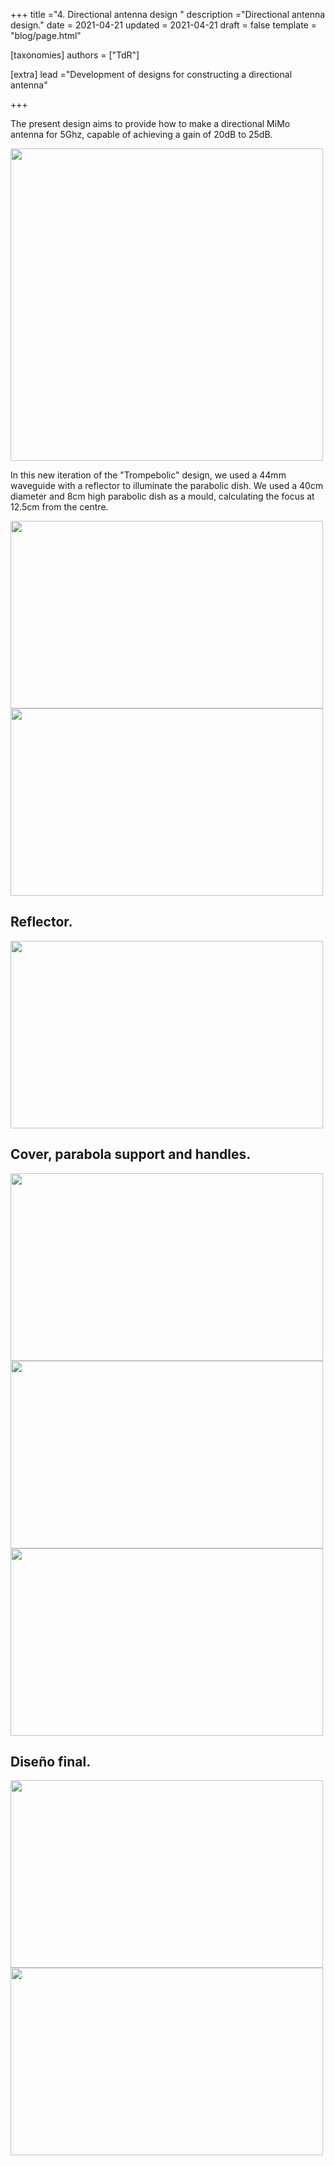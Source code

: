+++
title ="4. Directional antenna design "
description ="Directional antenna design."
date = 2021-04-21
updated = 2021-04-21
draft = false
template = "blog/page.html"

[taxonomies]
authors = ["TdR"]

[extra]
lead ="Development of designs for constructing a directional antenna"

+++



The present design aims to provide how to make a directional MiMo antenna for 5Ghz, capable of achieving a gain of 20dB to 25dB.

<img src="https://i.imgur.com/ubGm5SP.png" width="500" height="500">



In this new iteration of the "Trompebolic" design, we used a 44mm waveguide with a reflector to illuminate the parabolic dish.
We used a 40cm diameter and 8cm high parabolic dish as a mould, calculating the focus at 12.5cm from the centre.


<img src="https://i.imgur.com/O40ktXq.png" width="500" height="300"> <img src="https://i.imgur.com/r7B7nDr.png" width="500" height="300">



## Reflector.

<img src="https://i.imgur.com/sjcB1Ct.png" width="500" height="300">


## Cover, parabola support and handles.

<img src="https://i.imgur.com/uCBFa1C.png" width="500" height="300">


<img src="https://i.imgur.com/I7ZMRJ2.png" width="500" height="300">


<img src="https://i.imgur.com/ivvFrU9.png" width="500" height="300">


## Diseño final.


<img src="https://i.imgur.com/H1Ysg9e.png" width="500" height="300">


<img src="https://i.imgur.com/i42kOdD.png" width="500" height="300">
